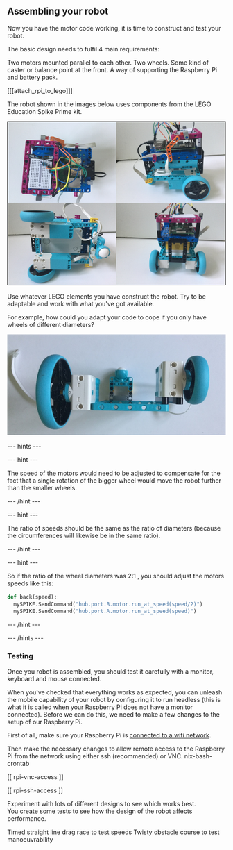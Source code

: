 ## Assembling your robot

Now you have the motor code working, it is time to construct and test your robot.

The basic design needs to fulfil  4 main requirements:

Two motors mounted parallel to each other.
Two wheels.
Some kind of caster or balance point at the front.
A way of supporting the Raspberry Pi and battery pack.

[[[attach_rpi_to_lego]]]

The robot shown in the images below uses components from the LEGO Education Spike Prime kit.

![bottop](images/bot-grid.png)


Use whatever LEGO elements you have construct the robot. Try to be adaptable and work with what you've got available.

For example, how could you adapt your code to cope if you only have wheels of different diameters?

![wheels1](images/oddwheels2.jpg)

--- hints ---

--- hint ---

The speed of the motors would need to be adjusted to compensate for the fact that a
single rotation of the bigger wheel would move the robot further than the smaller wheels.

--- /hint ---

--- hint ---

The ratio of speeds should be the same as the ratio of diameters (because the circumferences will
likewise be in the same ratio).

--- /hint ---



--- hint ---

So if the ratio of the wheel diameters was 2:1 , you should adjust the motors speeds like this:

```python
def back(speed):
  mySPIKE.SendCommand("hub.port.B.motor.run_at_speed(speed/2)")
  mySPIKE.SendCommand("hub.port.A.motor.run_at_speed(speed)")

```

--- /hint ---

--- /hints ---

### Testing

Once you robot is assembled, you should test it carefully with a monitor, keyboard and mouse connected.

When you've checked that everything works as expected, you can unleash the mobile capability of your robot by configuring it to run headless (this is what it is called when your Raspberry Pi does not have a monitor connected).  Before we can do this, we need to make a few changes to the setup of our Raspberry Pi.

First of all, make sure your Raspberry Pi is [connected to a wifi network](https://www.raspberrypi.org/documentation/configuration/wireless/desktop.md).

Then make the necessary changes to allow remote access to the Raspberry Pi from the network using either ssh (recommended) or VNC.
nix-bash-crontab

[[ rpi-vnc-access ]]

[[ rpi-ssh-access ]]


Experiment with lots of different designs to see which works best.  
You create some tests to see how the design of the robot affects performance.

Timed straight line drag race to test speeds
Twisty obstacle course to test manoeuvrability  
